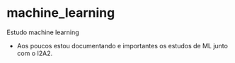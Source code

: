 # machine_learning
Estudo machine learning




* Aos poucos estou documentando e importantes os estudos de ML junto com o I2A2.
